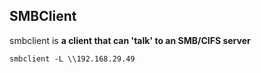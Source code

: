 ## SMBClient

smbclient is **a client that can 'talk' to an SMB/CIFS server**

`smbclient -L \\192.168.29.49`
